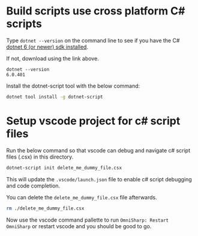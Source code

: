 # Build scripts use cross platform C# scripts
Type `dotnet --version` on the command line to see if you have the C# [dotnet 6 (or newer) sdk installed](https://dotnet.microsoft.com/en-us/download/dotnet/sdk-for-vs-code).

If not, download using the link above.
```console
dotnet --version
6.0.401
```

Install the dotnet-script tool with the below command:
```bash
dotnet tool install -g dotnet-script
```

# Setup vscode project for c# script files
Run the below command so that vscode can debug and navigate c# script files (.csx) in this directory.

```bash
dotnet-script init delete_me_dummy_file.csx
```

This will update the `.vscode/launch.json` file to enable c# script debugging and code completion.

You can delete the `delete_me_dummy_file.csx` file afterwards.

```bash
rm ./delete_me_dummy_file.csx
```

Now use the vscode command pallette to run `OmniSharp: Restart OmniSharp` or restart vscode and you should be good to go.